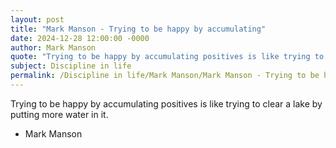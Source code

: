 ```yaml
---
layout: post
title: "Mark Manson - Trying to be happy by accumulating"
date: 2024-12-28 12:00:00 -0000
author: Mark Manson
quote: "Trying to be happy by accumulating positives is like trying to clear a lake by putting more water in it."
subject: Discipline in life
permalink: /Discipline in life/Mark Manson/Mark Manson - Trying to be happy by accumulating
---
```


Trying to be happy by accumulating positives is like trying to clear a lake by putting more water in it.

- Mark Manson
